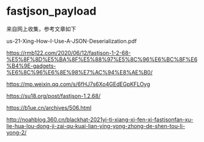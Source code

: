 # fastjson_payload
来自网上收集，参考文章如下

us-21-Xing-How-I-Use-A-JSON-Deserialization.pdf

<https://rmb122.com/2020/06/12/fastjson-1-2-68-%E5%8F%8D%E5%BA%8F%E5%88%97%E5%8C%96%E6%BC%8F%E6%B4%9E-gadgets-%E6%8C%96%E6%8E%98%E7%AC%94%E8%AE%B0/>

<https://mp.weixin.qq.com/s/6fHJ7s6Xo4GEdEGpKFLOyg>

<https://su18.org/post/fastjson-1.2.68/>

<https://b1ue.cn/archives/506.html>

<http://noahblog.360.cn/blackhat-2021yi-ti-xiang-xi-fen-xi-fastjsonfan-xu-lie-hua-lou-dong-ji-zai-qu-kuai-lian-ying-yong-zhong-de-shen-tou-li-yong-2/>

